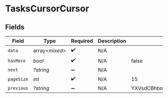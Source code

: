 # TasksCursorCursor


## Fields

| Field                                        | Type                                         | Required                                     | Description                                  | Example                                      |
| -------------------------------------------- | -------------------------------------------- | -------------------------------------------- | -------------------------------------------- | -------------------------------------------- |
| `data`                                       | array<*mixed*>                               | :heavy_check_mark:                           | N/A                                          |                                              |
| `hasMore`                                    | *bool*                                       | :heavy_check_mark:                           | N/A                                          | false                                        |
| `next`                                       | *?string*                                    | :heavy_minus_sign:                           | N/A                                          |                                              |
| `pageSize`                                   | *int*                                        | :heavy_check_mark:                           | N/A                                          | 15                                           |
| `previous`                                   | *?string*                                    | :heavy_minus_sign:                           | N/A                                          | YXVsdCBhbmQgYSBtYXhpbXVtIG1heF9yZXN1bHRzLol= |